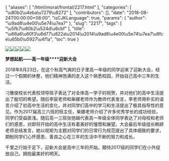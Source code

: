{
    "aliases": [
        "/html/moral/frontal/2217.html"
    ],
    "categories": [
        "\u80b2\u4eba\u7279\u8272"
    ],
    "contributors": [],
    "date": "2018-08-24T00:00:00+08:00",
    "isCJKLanguage": true,
    "params": {
        "author": "\u9ad8\u4e00\u5e74\u7ea7"
    },
    "slug": "2217",
    "tags": [
        "\u5fb7\u80b2\u524d\u6cbf"
    ],
    "title": "\u68a6\u60f3\u8d77\u822a\u2014\u2014\u9ad8\u4e00\u5e74\u7ea7\u8fce\u65b0\u5927\u4f1a",
    "toc": true
}

![](https://cdn.tfls.online/mirror/full/1adead486b33b414a380372c749fd040d72e086c.jpg)![](https://cdn.tfls.online/mirror/full/b209d8172020c19baeec05d10da42e40498ab0f1.jpg)![](https://cdn.tfls.online/mirror/full/c21bf6d24a55a66e863256489fdbd1e174416caa.jpg)![](https://cdn.tfls.online/mirror/full/da777f7cab2100cd607215e9aaf2988c5ead6502.jpg)![](https://cdn.tfls.online/mirror/full/995bd5a8a93909df973704dc92b2f0ad9f1c61c2.jpg)




  





**梦想起航——高一年级****迎新大会**




  





2018年8月23日，在这个秋高气爽的日子里高一年级的同学迎来了迎新大会，经过一个假期的休整，他们精神饱满的走入这个熟悉校园，开始自己高中三年的生活。




刁雅俊校长代表校领导班子表达了对全体高一学子的祝贺，并对他们的高中生活提出了殷切的希望。随后李宸老师和柴娜老师作为教师代表发言，李老师用朴实的语言介绍了初高中生活的变化，并对同学们高中的学习和生活提出了极具指导性的意见。作为2017届高三六班的班主任，柴娜老师介绍了许多优秀学长的成功经验，同学们受益匪浅。随后高一三班张弛越代表高一年级全体同学表达了对母校和老师们的感恩，对即将开始的高中生活有着美好的憧憬和展望。大会最后年级组长韩婷老师总结发言，她以规矩为主题对同学们的日常行为规范提出了具体细致的要求，期盼同学们心怀感恩、善良之心在三年的生活中不断的努力和成长。




千里之行始于足下，迎新大会是高中三年的开始，期待2017级的同学们在小外绽放自己，拥抱最美好的明天。




  





  



